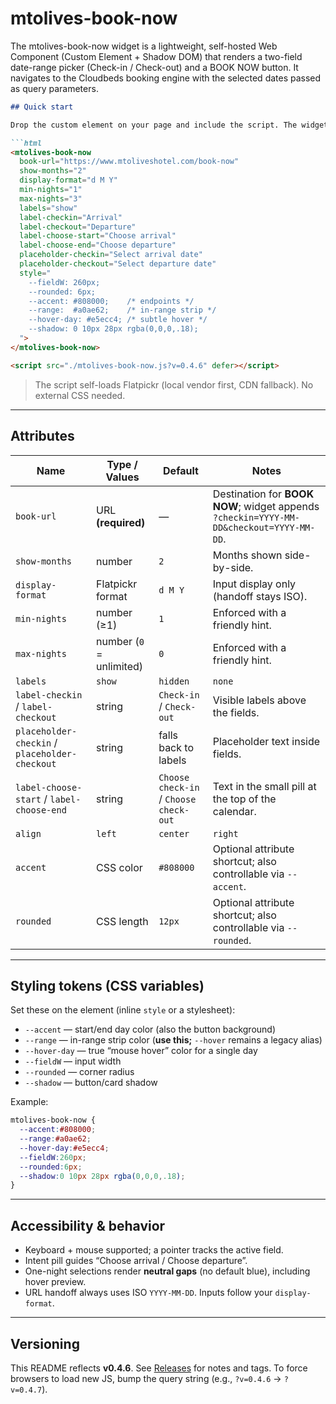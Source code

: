 # mtolives-book-now
The mtolives-book-now widget is a lightweight, self-hosted Web Component (Custom Element + Shadow DOM) that renders a two-field date-range picker (Check-in / Check-out) and a BOOK NOW button. It navigates to the Cloudbeds booking engine with the selected dates passed as query parameters.



````md
## Quick start

Drop the custom element on your page and include the script. The widget opens a two-field date-range picker and sends `checkin` / `checkout` (ISO `YYYY-MM-DD`) to your booking URL.

```html
<mtolives-book-now
  book-url="https://www.mtoliveshotel.com/book-now"
  show-months="2"
  display-format="d M Y"
  min-nights="1"
  max-nights="3"
  labels="show"
  label-checkin="Arrival"
  label-checkout="Departure"
  label-choose-start="Choose arrival"
  label-choose-end="Choose departure"
  placeholder-checkin="Select arrival date"
  placeholder-checkout="Select departure date"
  style="
    --fieldW: 260px;
    --rounded: 6px;
    --accent: #808000;    /* endpoints */
    --range:  #a0ae62;    /* in-range strip */
    --hover-day: #e5ecc4; /* subtle hover */
    --shadow: 0 10px 28px rgba(0,0,0,.18);
  ">
</mtolives-book-now>

<script src="./mtolives-book-now.js?v=0.4.6" defer></script>
````

> The script self-loads Flatpickr (local vendor first, CDN fallback). No external CSS needed.

---

## Attributes

| Name                                           | Type / Values               | Default                                | Notes                                                                                   |
| ---------------------------------------------- | --------------------------- | -------------------------------------- | --------------------------------------------------------------------------------------- |
| `book-url`                                     | URL **(required)**          | —                                      | Destination for **BOOK NOW**; widget appends `?checkin=YYYY-MM-DD&checkout=YYYY-MM-DD`. |
| `show-months`                                  | number                      | `2`                                    | Months shown side-by-side.                                                              |
| `display-format`                               | Flatpickr format            | `d M Y`                                | Input display only (handoff stays ISO).                                                 |
| `min-nights`                                   | number (≥1)                 | `1`                                    | Enforced with a friendly hint.                                                          |
| `max-nights`                                   | number (`0` = unlimited)    | `0`                                    | Enforced with a friendly hint.                                                          |
| `labels`                                       | `show` | `hidden` | `none`  | `none`                                 | Hide the labels above fields but keep placeholders if you like.                         |
| `label-checkin` / `label-checkout`             | string                      | `Check-in` / `Check-out`               | Visible labels above the fields.                                                        |
| `placeholder-checkin` / `placeholder-checkout` | string                      | falls back to labels                   | Placeholder text inside fields.                                                         |
| `label-choose-start` / `label-choose-end`      | string                      | `Choose check-in` / `Choose check-out` | Text in the small pill at the top of the calendar.                                      |
| `align`                                        | `left` | `center` | `right` | `center`                               | Aligns the input/button row.                                                            |
| `accent`                                       | CSS color                   | `#808000`                              | Optional attribute shortcut; also controllable via `--accent`.                          |
| `rounded`                                      | CSS length                  | `12px`                                 | Optional attribute shortcut; also controllable via `--rounded`.                         |

---

## Styling tokens (CSS variables)

Set these on the element (inline `style` or a stylesheet):

* `--accent` — start/end day color (also the button background)
* `--range` — in-range strip color (**use this;** `--hover` remains a legacy alias)
* `--hover-day` — true “mouse hover” color for a single day
* `--fieldW` — input width
* `--rounded` — corner radius
* `--shadow` — button/card shadow

Example:

```css
mtolives-book-now {
  --accent:#808000;
  --range:#a0ae62;
  --hover-day:#e5ecc4;
  --fieldW:260px;
  --rounded:6px;
  --shadow:0 10px 28px rgba(0,0,0,.18);
}
```

---

## Accessibility & behavior

* Keyboard + mouse supported; a pointer tracks the active field.
* Intent pill guides “Choose arrival / Choose departure”.
* One-night selections render **neutral gaps** (no default blue), including hover preview.
* URL handoff always uses ISO `YYYY-MM-DD`. Inputs follow your `display-format`.

---

## Versioning

This README reflects **v0.4.6**. See [Releases](../../releases) for notes and tags.
To force browsers to load new JS, bump the query string (e.g., `?v=0.4.6` → `?v=0.4.7`).

```
